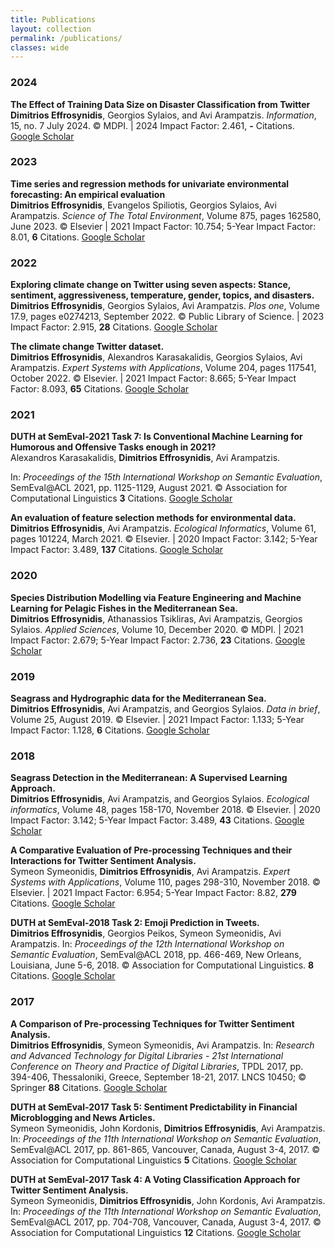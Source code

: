 ```yaml
---
title: Publications
layout: collection
permalink: /publications/
classes: wide
---
```


<h3>2024</h3>

<strong>The Effect of Training Data Size on Disaster Classification from Twitter</strong><br>
**Dimitrios Effrosynidis**, Georgios Sylaios, and Avi Arampatzis. *Information*, 15, no. 7 July 2024.
© MDPI. | 2024 Impact Factor: 2.461, **-** Citations. <a href="https://scholar.google.com/citations?view_op=view_citation&hl=en&user=eDbjFQMAAAAJ&sortby=pubdate&citation_for_view=eDbjFQMAAAAJ:roLk4NBRz8UC" target="_blank">Google Scholar</a>

<h3>2023</h3>

<strong>Time series and regression methods for univariate environmental forecasting: An empirical evaluation</strong><br>
**Dimitrios Effrosynidis**, Evangelos Spiliotis, Georgios Sylaios, Avi Arampatzis. *Science of The Total Environment*, Volume 875, pages 162580, June 2023.
© Elsevier | 2021 Impact Factor: 10.754; 5-Year Impact Factor: 8.01, **6** Citations. <a href="https://scholar.google.com/citations?view_op=view_citation&hl=en&user=eDbjFQMAAAAJ&sortby=pubdate&citation_for_view=eDbjFQMAAAAJ:ufrVoPGSRksC" target="_blank">Google Scholar</a>

<h3>2022</h3>

<strong>Exploring climate change on Twitter using seven aspects: Stance, sentiment, aggressiveness, temperature, gender, topics, and disasters.</strong><br>
**Dimitrios Effrosynidis**, Georgios Sylaios, Avi Arampatzis. *Plos one*, Volume 17.9, pages e0274213, September 2022.
© Public Library of Science. | 2023 Impact Factor: 2.915, **28** Citations. <a href="https://scholar.google.com/citations?view_op=view_citation&hl=en&user=eDbjFQMAAAAJ&sortby=pubdate&citation_for_view=eDbjFQMAAAAJ:WF5omc3nYNoC" target="_blank">Google Scholar</a>

<strong>The climate change Twitter dataset.</strong><br>
**Dimitrios Effrosynidis**, Alexandros Karasakalidis, Georgios Sylaios, Avi Arampatzis. *Expert Systems with Applications*, Volume 204, pages 117541, October 2022.
© Elsevier. | 2021 Impact Factor: 8.665; 5-Year Impact Factor: 8.093, **65** Citations. <a href="https://scholar.google.com/citations?view_op=view_citation&hl=en&user=eDbjFQMAAAAJ&sortby=pubdate&citation_for_view=eDbjFQMAAAAJ:YsMSGLbcyi4C" target="_blank">Google Scholar</a>

<h3>2021</h3>

<strong>DUTH at SemEval-2021 Task 7: Is Conventional Machine Learning for Humorous and Offensive Tasks enough in 2021?</strong><br>
Alexandros Karasakalidis, **Dimitrios Effrosynidis**, Avi Arampatzis.

In: *Proceedings of the 15th International Workshop on Semantic Evaluation*, SemEval@ACL 2021, pp. 1125-1129, August 2021. © Association for Computational Linguistics **3** Citations. <a href="https://scholar.google.com/citations?view_op=view_citation&hl=en&user=eDbjFQMAAAAJ&sortby=pubdate&citation_for_view=eDbjFQMAAAAJ:W7OEmFMy1HYC" target="_blank">Google Scholar</a>

<strong>An evaluation of feature selection methods for environmental data.</strong><br>
**Dimitrios Effrosynidis**, Avi Arampatzis. *Ecological Informatics*, Volume 61, pages 101224, March 2021.
© Elsevier. | 2020 Impact Factor: 3.142; 5-Year Impact Factor: 3.489, **137** Citations. <a href="https://scholar.google.com/citations?view_op=view_citation&hl=en&user=eDbjFQMAAAAJ&sortby=pubdate&citation_for_view=eDbjFQMAAAAJ:Tyk-4Ss8FVUC" target="_blank">Google Scholar</a>

<h3>2020</h3>

<strong>Species Distribution Modelling via Feature Engineering and Machine Learning for Pelagic Fishes in the Mediterranean Sea.</strong><br>
**Dimitrios Effrosynidis**, Athanassios Tsikliras, Avi Arampatzis, Georgios Sylaios. *Applied Sciences*, Volume 10, December 2020.
© MDPI. | 2021 Impact Factor: 2.679; 5-Year Impact Factor: 2.736, **23** Citations. <a href="https://scholar.google.com/citations?view_op=view_citation&hl=en&user=eDbjFQMAAAAJ&sortby=pubdate&citation_for_view=eDbjFQMAAAAJ:zYLM7Y9cAGgC" target="_blank">Google Scholar</a>


<h3>2019</h3>

<strong>Seagrass and Hydrographic data for the Mediterranean Sea.</strong><br>
<strong>Dimitrios Effrosynidis</strong>, Avi Arampatzis, and Georgios Sylaios. *Data in brief*, Volume 25, August 2019.
© Elsevier. | 2021 Impact Factor: 1.133; 5-Year Impact Factor: 1.128, **6** Citations. <a href="https://scholar.google.com/citations?view_op=view_citation&hl=en&user=eDbjFQMAAAAJ&sortby=pubdate&citation_for_view=eDbjFQMAAAAJ:IjCSPb-OGe4C" target="_blank">Google Scholar</a>

<h3>2018</h3>

<strong>Seagrass Detection in the Mediterranean: A Supervised Learning Approach.</strong><br>
**Dimitrios Effrosynidis**, Avi Arampatzis, and Georgios Sylaios. *Ecological informatics*, Volume 48, pages 158-170, November 2018.
© Elsevier. | 2020 Impact Factor: 3.142; 5-Year Impact Factor: 3.489, **43** Citations. <a href="https://scholar.google.com/citations?view_op=view_citation&hl=en&user=eDbjFQMAAAAJ&sortby=pubdate&citation_for_view=eDbjFQMAAAAJ:qjMakFHDy7sC" target="_blank">Google Scholar</a>

<strong>A Comparative Evaluation of Pre-processing Techniques and their Interactions for Twitter Sentiment Analysis.</strong><br>
Symeon Symeonidis, <strong>Dimitrios Effrosynidis</strong>, Avi Arampatzis. *Expert Systems with Applications*, Volume 110, pages 298-310, November 2018.
© Elsevier. | 2021 Impact Factor: 6.954; 5-Year Impact Factor: 8.82, **279** Citations. <a href="https://scholar.google.com/citations?view_op=view_citation&hl=en&user=eDbjFQMAAAAJ&sortby=pubdate&citation_for_view=eDbjFQMAAAAJ:2osOgNQ5qMEC" target="_blank">Google Scholar</a>

<strong>DUTH at SemEval-2018 Task 2: Emoji Prediction in Tweets.</strong><br>
<strong>Dimitrios Effrosynidis</strong>, Georgios Peikos, Symeon Symeonidis, Avi Arampatzis.
In: *Proceedings of the 12th International Workshop on Semantic Evaluation*, SemEval@ACL 2018, pp. 466-469, New Orleans, Louisiana, June 5-6, 2018. © Association for Computational Linguistics. **8** Citations. <a href="https://scholar.google.com/citations?view_op=view_citation&hl=en&user=eDbjFQMAAAAJ&sortby=pubdate&citation_for_view=eDbjFQMAAAAJ:9yKSN-GCB0IC" target="_blank">Google Scholar</a>


<h3>2017</h3>

<strong>A Comparison of Pre-processing Techniques for Twitter Sentiment Analysis.</strong><br>
<strong>Dimitrios Effrosynidis</strong>, Symeon Symeonidis, Avi Arampatzis. In: *Research and Advanced Technology for Digital Libraries - 21st International Conference on Theory and Practice of Digital Libraries*, 
TPDL 2017, pp. 394-406, Thessaloniki, Greece, September 18-21, 2017. LNCS 10450; © Springer **88** Citations. <a href="https://scholar.google.com/citations?view_op=view_citation&hl=en&user=eDbjFQMAAAAJ&sortby=pubdate&citation_for_view=eDbjFQMAAAAJ:d1gkVwhDpl0C" target="_blank">Google Scholar</a>

<strong>DUTH at SemEval-2017 Task 5: Sentiment Predictability in Financial Microblogging and News Articles.</strong><br> 
Symeon Symeonidis, John Kordonis, <strong>Dimitrios Effrosynidis</strong>, Avi Arampatzis. In: *Proceedings of the 11th International Workshop on Semantic Evaluation*, 
SemEval@ACL 2017, pp. 861-865, Vancouver, Canada, August 3-4, 2017. © Association for Computational Linguistics **5** Citations. <a href="https://scholar.google.com/citations?view_op=view_citation&hl=en&user=eDbjFQMAAAAJ&sortby=pubdate&citation_for_view=eDbjFQMAAAAJ:u-x6o8ySG0sC" target="_blank">Google Scholar</a>

<strong>DUTH at SemEval-2017 Task 4: A Voting Classification Approach for Twitter Sentiment Analysis.</strong><br>
Symeon Symeonidis, <strong>Dimitrios Effrosynidis</strong>, John Kordonis, Avi Arampatzis. In: *Proceedings of the 11th International Workshop on Semantic Evaluation*, 
SemEval@ACL 2017, pp. 704-708, Vancouver, Canada, August 3-4, 2017. © Association for Computational Linguistics **12** Citations. <a href="https://scholar.google.com/citations?view_op=view_citation&hl=en&user=eDbjFQMAAAAJ&sortby=pubdate&citation_for_view=eDbjFQMAAAAJ:u5HHmVD_uO8C" target="_blank">Google Scholar</a>

